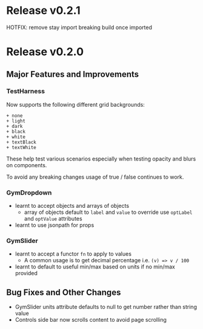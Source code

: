 # Release v0.2.1

HOTFIX: remove stay import breaking build once imported

# Release v0.2.0

## Major Features and Improvements

### TestHarness

Now supports the following different grid backgrounds:

    + none
    + light
    + dark
    + black
    + white
    + textBlack
    + textWhite

These help test various scenarios especially when testing opacity and blurs on components.

To avoid any breaking changes usage of true / false continues to work.

### GymDropdown
+ learnt to accept objects and arrays of objects
    + array of objects default to `label` and `value` to override use `optLabel` and `optValue` attributes
+ learnt to use jsonpath for props

### GymSlider
+ learnt to accept a functor `fn` to apply to values
    + A common usage is to get decimal percentage i.e.  `(v) => v / 100`
+ learnt to default to useful min/max based on units if no min/max provided

## Bug Fixes and Other Changes

+ GymSlider units attribute defaults to null to get number rather than string value
+ Controls side bar now scrolls content to avoid page scrolling